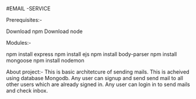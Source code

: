 #EMAIL -SERVICE

Prerequisites:-

Download npm
Download node


Modules:-

npm install express
npm install ejs
npm install body-parser
npm install mongoose
npm install nodemon



About project:-
This is basic architetcure of sending mails. This is acheived using database Mongodb.
Any user can signup and send send mail to all other users which are already signed in.
Any user can login in to send mails and check inbox.



